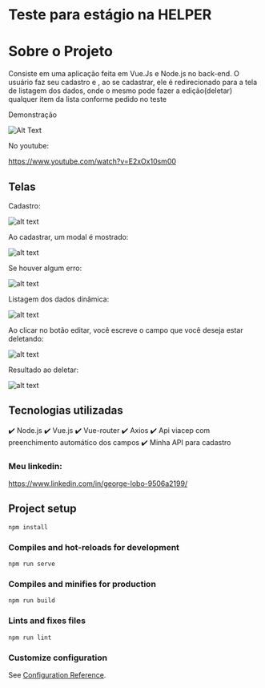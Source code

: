 # Teste para estágio na HELPER

# Sobre o Projeto
 
Consiste em uma aplicação feita em Vue.Js e Node.js no back-end. O usuário faz seu cadastro e , ao se cadastrar, ele é redirecionado para a tela de listagem dos dados, onde o mesmo pode fazer a edição(deletar) qualquer item da lista conforme pedido no teste

Demonstração

![Alt Text](https://media.giphy.com/media/vFKqnCdLPNOKc/giphy.gif)



No youtube:

https://www.youtube.com/watch?v=E2xOx10sm00


## Telas

Cadastro:

![alt text](https://i.imgur.com/nyZdjPY.png)

Ao cadastrar, um modal é mostrado:

![alt text](https://i.imgur.com/FcQpFhY.png)

Se houver algum erro:

![alt text](https://i.imgur.com/RrwxsC1.png)

Listagem dos dados dinâmica:

![alt text](https://i.imgur.com/0bzJZBi.png)

Ao clicar no botão editar, você escreve o campo que você deseja estar deletando:

![alt text](https://i.imgur.com/rFQfOQB.png)

Resultado ao deletar: 

![alt text](https://i.imgur.com/QKO8Zb9.png)

## Tecnologias utilizadas

✔️ Node.js
✔️ Vue.js
✔️ Vue-router
✔️ Axios
✔️ Api viacep com preenchimento automático dos campos
✔️ Minha API para cadastro

### Meu linkedin:

https://www.linkedin.com/in/george-lobo-9506a2199/
































## Project setup
```
npm install
```

### Compiles and hot-reloads for development
```
npm run serve
```

### Compiles and minifies for production
```
npm run build
```

### Lints and fixes files
```
npm run lint
```

### Customize configuration
See [Configuration Reference](https://cli.vuejs.org/config/).
